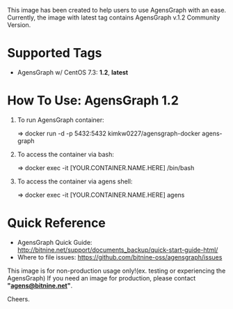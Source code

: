 This image has been created to help users to use AgensGraph with an ease.
Currently, the image with latest tag contains AgensGraph v.1.2 Community Version.

# Supported Tags
* AgensGraph w/ CentOS 7.3: **1.2**, **latest**

# How To Use: AgensGraph 1.2
1) To run AgensGraph container:  

   => docker run -d -p 5432:5432 kimkw0227/agensgraph-docker agens-graph 

2) To access the container via bash: 

   => docker exec -it [YOUR.CONTAINER.NAME.HERE] /bin/bash 

3) To access the container via agens shell: 

   => docker exec -it [YOUR.CONTAINER.NAME.HERE] agens 

# Quick Reference
* AgensGraph Quick Guide: http://bitnine.net/support/documents_backup/quick-start-guide-html/
* Where to file issues: https://github.com/bitnine-oss/agensgraph/issues

This image is for non-production usage only!(ex. testing or experiencing the AgensGraph)
If you need an image for production, please contact **"agens@bitnine.net"**.

Cheers.
